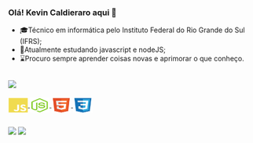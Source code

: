 ### Olá! Kevin Caldieraro aqui 🙂

- 🎓Técnico em informática pelo Instituto Federal do Rio Grande do Sul (IFRS);
- 🌱Atualmente estudando javascript e nodeJS;
- ⌛Procuro sempre aprender coisas novas e aprimorar o que conheço.

##

<div>
  <a href="https://github.com/kevinCaldieraro">
  <img height="160em" src="https://github-readme-stats.vercel.app/api/top-langs/?username=kevinCaldieraro&layout=compact&langs_count=7&theme=dark"/>
</div>
  
<div style="display: inline_block"><br>
  <img align="center" alt="kc-Js" height="30" width="40" src="https://raw.githubusercontent.com/devicons/devicon/master/icons/javascript/javascript-plain.svg">
  <img align="center" alt="kc-Js" height="30" width="40" src="https://raw.githubusercontent.com/devicons/devicon/master/icons/nodejs/nodejs-plain.svg">
  <img align="center" alt="kc-HTML" height="30" width="40" src="https://raw.githubusercontent.com/devicons/devicon/master/icons/html5/html5-original.svg">
  <img align="center" alt="kc-CSS" height="30" width="40" src="https://raw.githubusercontent.com/devicons/devicon/master/icons/css3/css3-original.svg">
</div>
  
  ##
  
  <div>
    <a href="https://instagram.com/kevincaldieraro" target="_blank"><img src="https://img.shields.io/badge/-Instagram-%23E4405F?style=for-the-badge&logo=instagram&logoColor=white" target="_blank"></a>
    <a href="https://www.linkedin.com/in/kevin-caldieraro-667393240/" target="_blank"><img src="https://img.shields.io/badge/-LinkedIn-%230077B5?style=for-the-badge&logo=linkedin&logoColor=white" target="_blank"></a>
  </div>
